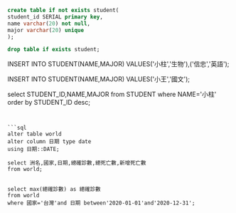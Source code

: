 

```sql
create table if not exists student(
student_id SERIAL primary key,
name varchar(20) not null,
major varchar(20) unique
);

drop table if exists student;
```
INSERT INTO STUDENT(NAME,MAJOR)
VALUES('小柱','生物'),('信忠','英語');

INSERT INTO STUDENT(NAME,MAJOR)
VALUES('小王','國文');

select STUDENT_ID,NAME,MAJOR
from STUDENT
where NAME='小柱'
order by STUDENT_ID desc;
```


```sql
alter table world 
alter column 日期 type date
using 日期::DATE;

select 洲名,國家,日期,總確診數,總死亡數,新增死亡數
from world;


select max(總確診數) as 總確診數
from world
where 國家='台灣'and 日期 between'2020-01-01'and'2020-12-31';



```